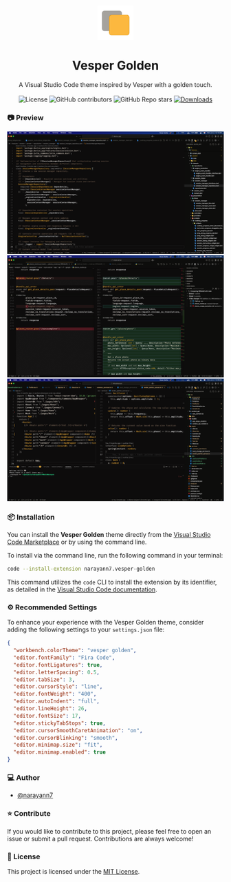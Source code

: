 <p align="center">
  <a href="https://github.com/narayann7/vesper-golden">
    <img alt="vesper-golden" height="80" src="https://raw.githubusercontent.com/narayann7/vesper-golden/main/logo.png">
  </a>
</p>
<h1 align="center">Vesper Golden</h1>

<div align="center">
A Visual Studio Code theme inspired by Vesper with a golden touch.
</div>

<br />

<div align="center">

  <img src="https://img.shields.io/github/license/narayann7/vesper-golden?style=flat-square" alt="License" />

  <img alt="GitHub contributors" src="https://img.shields.io/github/contributors/narayann7/vesper-golden?style=flat-square">

  <img alt="GitHub Repo stars" src="https://img.shields.io/github/stars/narayann7/vesper-golden?style=social">

  <a href="https://marketplace.visualstudio.com/items?itemName=narayann7.vesper-golden">
  <img src="https://badgen.net/vs-marketplace/d/narayann7.vesper-golden" alt="Downloads" />
</a>

</div>

### 📷 Preview

![image](https://raw.githubusercontent.com/narayann7/vesper-golden/main/images/demo_one.png)
![image](https://raw.githubusercontent.com/narayann7/vesper-golden/main/images/demo_two.png)
![image](https://raw.githubusercontent.com/narayann7/vesper-golden/main/images/demo_three.png)

### 📦 Installation

You can install the **Vesper Golden** theme directly from the [Visual Studio Code Marketplace](https://marketplace.visualstudio.com/items?itemName=narayann7.vesper-golden) or by using the command line.

To install via the command line, run the following command in your terminal:

```bash
code --install-extension narayann7.vesper-golden
```

This command utilizes the `code` CLI to install the extension by its identifier, as detailed in the [Visual Studio Code documentation](https://code.visualstudio.com/docs/getstarted/extensions#_command-line-extension-management).

### ⚙️ Recommended Settings

To enhance your experience with the Vesper Golden theme, consider adding the following settings to your `settings.json` file:

```json
{
  "workbench.colorTheme": "vesper golden",
  "editor.fontFamily": "Fira Code",
  "editor.fontLigatures": true,
  "editor.letterSpacing": 0.5,
  "editor.tabSize": 3,
  "editor.cursorStyle": "line",
  "editor.fontWeight": "400",
  "editor.autoIndent": "full",
  "editor.lineHeight": 26,
  "editor.fontSize": 17,
  "editor.stickyTabStops": true,
  "editor.cursorSmoothCaretAnimation": "on",
  "editor.cursorBlinking": "smooth",
  "editor.minimap.size": "fit",
  "editor.minimap.enabled": true
}
```

### ‍💻 Author

- [@narayann7](https://github.com/narayann7)

### ⭐️ Contribute

If you would like to contribute to this project, please feel free to open an issue or submit a pull request. Contributions are always welcome!

### 📄 License

This project is licensed under the [MIT License](https://opensource.org/licenses/MIT).
